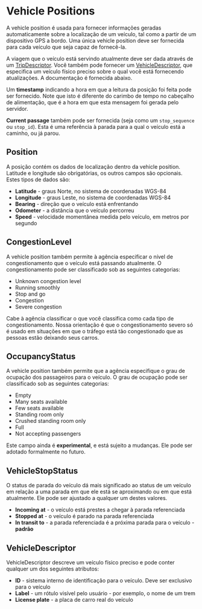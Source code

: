 # Vehicle Positions

A vehicle position é usada para fornecer informações geradas automaticamente sobre a localização de um veículo, tal como a partir de um dispositivo GPS a bordo. Uma única vehicle position deve ser fornecida para cada veículo que seja capaz de fornecê-la.

A viagem que o veículo está servindo atualmente deve ser dada através de um [TripDescriptor](../reference.md#message-tripdescriptor). Você também pode fornecer um [VehicleDescriptor](../reference.md#message-vehicledescriptor), que especifica um veículo físico preciso sobre o qual você está fornecendo atualizações. A documentação é fornecida abaixo.

Um **timestamp** indicando a hora em que a leitura da posição foi feita pode ser fornecido. Note que isto é diferente do carimbo de tempo no cabeçalho de alimentação, que é a hora em que esta mensagem foi gerada pelo servidor.

**Current passage** também pode ser fornecida (seja como um `stop_sequence` ou `stop_id`). Esta é uma referência à parada para a qual o veículo está a caminho, ou já parou.

## Position

A posição contém os dados de localização dentro da vehicle position. Latitude e longitude são obrigatórias, os outros campos são opcionais. Estes tipos de dados são:

*   **Latitude** - graus Norte, no sistema de coordenadas WGS-84
*   **Longitude** - graus Leste, no sistema de coordenadas WGS-84
*   **Bearing** - direção que o veículo está enfrentando
*   **Odometer** - a distância que o veículo percorreu
*   **Speed** - velocidade momentânea medida pelo veículo, em metros por segundo

## CongestionLevel

A vehicle position também permite à agência especificar o nível de congestionamento que o veículo está passando atualmente. O congestionamento pode ser classificado sob as seguintes categorias:

*   Unknown congestion level
*   Running smoothly
*   Stop and go
*   Congestion
*   Severe congestion

Cabe à agência classificar o que você classifica como cada tipo de congestionamento. Nossa orientação é que o congestionamento severo só é usado em situações em que o tráfego está tão congestionado que as pessoas estão deixando seus carros.

## OccupancyStatus

A vehicle position também permite que a agência especifique o grau de ocupação dos passageiros para o veículo. O grau de ocupação pode ser classificado sob as seguintes categorias:

*   Empty
*   Many seats available
*   Few seats available
*   Standing room only
*   Crushed standing room only
*   Full
*   Not accepting passengers

Este campo ainda é **experimental**, e está sujeito a mudanças. Ele pode ser adotado formalmente no futuro.

## VehicleStopStatus

O status de parada do veículo dá mais significado ao status de um veículo em relação a uma parada em que ele está se aproximando ou em que está atualmente. Ele pode ser ajustado a qualquer um destes valores.

*   **Incoming at** - o veículo está prestes a chegar à parada referenciada
*   **Stopped at** - o veículo é parado na parada referenciada
*   **In transit to** - a parada referenciada é a próxima parada para o veículo - **padrão**

## VehicleDescriptor

VehicleDescriptor descreve um veículo físico preciso e pode conter qualquer um dos seguintes atributos:

*   **ID** - sistema interno de identificação para o veículo. Deve ser exclusivo para o veículo
*   **Label** - um rótulo visível pelo usuário - por exemplo, o nome de um trem
*   **License plate** - a placa de carro real do veículo
